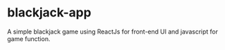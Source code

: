 # blackjack-app
A simple blackjack game using ReactJs for front-end UI and javascript for game function.

